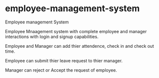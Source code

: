 # employee-management-system
Employee management System


Employee Mnaagement system with complete employee and manager interactions with login and signup capabilities.

Employee and Manager can add thier attendence, check in and check out time.

Employee can submit thier leave request to thier manager.

Manager can reject or Accept the request of employee.
